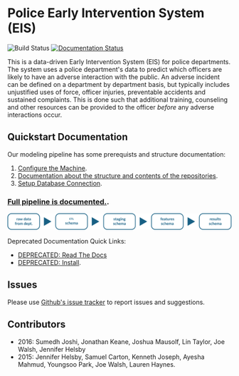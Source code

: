 # Police Early Intervention System (EIS)

![Build Status](https://travis-ci.org/dssg/police-eis.svg)
[![Documentation Status](https://readthedocs.org/projects/police-eis/badge/?version=latest)](http://police-eis.readthedocs.org/en/latest/?badge=latest)

This is a data-driven Early Intervention System (EIS) for police departments. The system uses a police department's data to predict which officers are likely to have an adverse interaction with the public. An adverse incident can be defined on a department by department basis, but typically includes unjustified uses of force, officer injuries, preventable accidents and sustained complaints. This is done such that additional training, counseling and other resources can be provided to the officer _before_ any adverse interactions occur.

## Quickstart Documentation

Our modeling pipeline has some prerequists and structure documentation:

1.  [Configure the Machine](docs/config.md).
2.  [Documentation about the structure and contents of the repositories](docs/repository_documentation.md).
3.  [Setup Database Connection](docs/database_connection.md).

### [Full pipeline is documented.](docs/repositories_dependencies_and_pipeline.md).

![Process](docs/tableProces.png)

Deprecated Documentation Quick Links:


* [DEPRECATED: Read The Docs](https://police-eis.readthedocs.org/en/latest/)
* [DEPRECATED: Install](https://police-eis.readthedocs.org/en/latest/quickstart.html).

## Issues

Please use [Github's issue tracker](https://github.com/dssg/police-eis/issues/new) to report issues and suggestions.

## Contributors

* 2016: Sumedh Joshi, Jonathan Keane, Joshua Mausolf, Lin Taylor, Joe Walsh, Jennifer Helsby
* 2015: Jennifer Helsby, Samuel Carton, Kenneth Joseph, Ayesha Mahmud, Youngsoo Park, Joe Walsh, Lauren Haynes.

